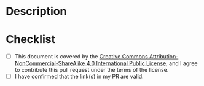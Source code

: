 <!--- Provide a general summary of your changes in the Title above -->
<!--- If you're unsure about anything in this checklist, don't hesitate to -->
<!--- create a PR and ask. We're happy to help! -->

# Description

# Checklist

<!---
Please put an `x` in the boxes to show your agreement.
-->

- [ ] This document is covered by the [Creative Commons Attribution-NonCommercial-ShareAlike 4.0 International Public License](https://github.com/hangops/awesome-hangops/blob/main/LICENSE), and I agree to contribute this pull request under the terms of the license.
- [ ] I have confirmed that the link(s) in my PR are valid.
